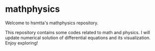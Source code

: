 # mathphysics

Welcome to hsmtta's mathphysics repository.

This repository contains some codes related to math and physics. I will update numerical solution of differential equations and its visualization. Enjoy exploring!
